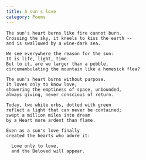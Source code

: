 ```yaml
---
title: A sun's love
category: Poems
---
```


    The sun's heart burns like fire cannot burn.
    Crossing the sky, it kneels to kiss the earth --
    and is swallowed by a wine-dark sea.

    We see everywhere the reason for the sun:
    It is life, light, time.
    But to it, are we larger than a pebble,
    circumambulating the mountain like a homesick flea?

    The sun's heart burns without purpose.
    It loves only to know love;
    showering the emptiness of space, unbounded,
    always giving, never conscious of return.

    Today, two white orbs, dotted with green
    reflect a light that can never be contained;
    swept a million miles into dream
    by a Heart more ardent than flame.

    Even as a sun's love finally
    created the hearts who adore it:

      Love only to love,
      and the Beloved will appear.



